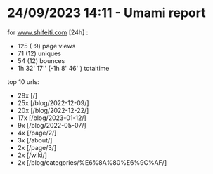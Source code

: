 # 24/09/2023 14:11 - Umami report
for www.shifeiti.com [24h] :

 - 125 (-9) page views
 - 71 (12) uniques
 - 54 (12) bounces
 - 1h 32' 17'' (-1h 8' 46'') totaltime


top 10 urls:
 - 28x [/]
 - 25x [/blog/2022-12-09/]
 - 20x [/blog/2022-12-22/]
 - 17x [/blog/2023-01-12/]
 - 9x [/blog/2022-05-07/]
 - 4x [/page/2/]
 - 3x [/about/]
 - 2x [/page/3/]
 - 2x [/wiki/]
 - 2x [/blog/categories/%E6%8A%80%E6%9C%AF/]


